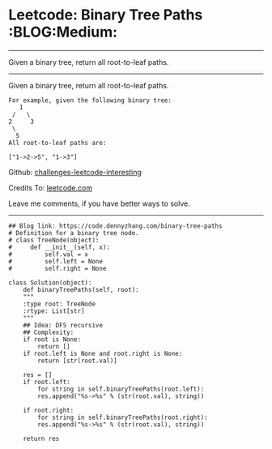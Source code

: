 
# Leetcode: Binary Tree Paths     :BLOG:Medium:

---

Given a binary tree, return all root-to-leaf paths.  

---

Given a binary tree, return all root-to-leaf paths.  

    For example, given the following binary tree:
       1
     /   \
    2     3
     \
      5
    All root-to-leaf paths are:
    
    ["1->2->5", "1->3"]

Github: [challenges-leetcode-interesting](https://github.com/DennyZhang/challenges-leetcode-interesting/tree/master/problems/binary-tree-paths)  

Credits To: [leetcode.com](https://leetcode.com/problems/binary-tree-paths/description/)  

Leave me comments, if you have better ways to solve.  

---

    ## Blog link: https://code.dennyzhang.com/binary-tree-paths
    # Definition for a binary tree node.
    # class TreeNode(object):
    #     def __init__(self, x):
    #         self.val = x
    #         self.left = None
    #         self.right = None
    
    class Solution(object):
        def binaryTreePaths(self, root):
    	"""
    	:type root: TreeNode
    	:rtype: List[str]
    	"""
    	## Idea: DFS recursive
    	## Complexity:
    	if root is None:
    	    return []
    	if root.left is None and root.right is None:
    	    return [str(root.val)]
    
    	res = []
    	if root.left:
    	    for string in self.binaryTreePaths(root.left):
    		res.append("%s->%s" % (str(root.val), string))
    
    	if root.right:
    	    for string in self.binaryTreePaths(root.right):
    		res.append("%s->%s" % (str(root.val), string))
    
    	return res


